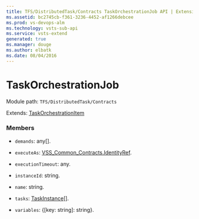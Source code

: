 ```yaml
---
title: TFS/DistributedTask/Contracts TaskOrchestrationJob API | Extensions for Visual Studio Team Services
ms.assetid: bc2745cb-f361-3236-4452-af1266debcee
ms.prod: vs-devops-alm
ms.technology: vsts-sub-api
ms.service: vsts-extend
generated: true
ms.manager: douge
ms.author: elbatk
ms.date: 08/04/2016
---
```


# TaskOrchestrationJob

Module path: `TFS/DistributedTask/Contracts`

Extends: [TaskOrchestrationItem](../../../TFS/DistributedTask/Contracts/TaskOrchestrationItem.md)

### Members

* `demands`: any[]. 

* `executeAs`: [VSS_Common_Contracts.IdentityRef](../../../VSS/WebApi/Contracts/IdentityRef.md). 

* `executionTimeout`: any. 

* `instanceId`: string. 

* `name`: string. 

* `tasks`: [TaskInstance](../../../TFS/DistributedTask/Contracts/TaskInstance.md)[]. 

* `variables`: {[key: string]: string}. 


